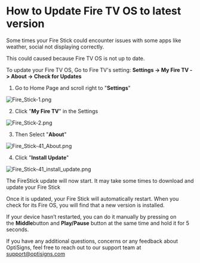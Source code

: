 # How to Update Fire TV OS to latest version

Some times your Fire Stick could encounter issues with some apps like weather, social not displaying correctly.

This could caused because Fire TV OS is not up to date.

To update your Fire TV OS, Go to Fire TV's setting: **Settings -> My Fire TV -> About -> Check for Updates**

1. Go to Home Page and scroll right to "**Settings**"

![Fire_Stick-1.png](https://support.optisigns.com/hc/article_attachments/1500012115221)

2. Click "**My Fire TV**" in the Settings

![Fire_Stick-2.png](https://support.optisigns.com/hc/article_attachments/1500011814102)

3. Then Select "**About**"

![Fire_Stick-41_About.png](https://support.optisigns.com/hc/article_attachments/1500012115441)

4. Click "**Install Update**"

![Fire_Stick-41_install_update.png](https://support.optisigns.com/hc/article_attachments/1500012115481)

The FireStick update will now start. It may take some times to download and update your Fire Stick

Once it is updated, your Fire Stick will automatically restart. When you check for its Fire OS, you will find that a new version is installed.

If your device hasn’t restarted, you can do it manually by pressing on the **Middle**button and **Play/Pause** button at the same time and hold it for 5 seconds.

If you have any additional questions, concerns or any feedback about OptiSigns, feel free to reach out to our support team at [support@optisigns.com](mailto:support@optisigns.com)